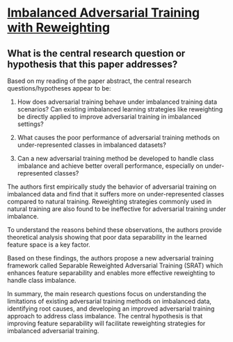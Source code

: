 # [Imbalanced Adversarial Training with Reweighting](https://arxiv.org/abs/2107.13639v1)

## What is the central research question or hypothesis that this paper addresses?

 Based on my reading of the paper abstract, the central research questions/hypotheses appear to be:

1. How does adversarial training behave under imbalanced training data scenarios? Can existing imbalanced learning strategies like reweighting be directly applied to improve adversarial training in imbalanced settings?

2. What causes the poor performance of adversarial training methods on under-represented classes in imbalanced datasets? 

3. Can a new adversarial training method be developed to handle class imbalance and achieve better overall performance, especially on under-represented classes?

The authors first empirically study the behavior of adversarial training on imbalanced data and find that it suffers more on under-represented classes compared to natural training. Reweighting strategies commonly used in natural training are also found to be ineffective for adversarial training under imbalance. 

To understand the reasons behind these observations, the authors provide theoretical analysis showing that poor data separability in the learned feature space is a key factor. 

Based on these findings, the authors propose a new adversarial training framework called Separable Reweighted Adversarial Training (SRAT) which enhances feature separability and enables more effective reweighting to handle class imbalance.

In summary, the main research questions focus on understanding the limitations of existing adversarial training methods on imbalanced data, identifying root causes, and developing an improved adversarial training approach to address class imbalance. The central hypothesis is that improving feature separability will facilitate reweighting strategies for imbalanced adversarial training.
